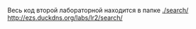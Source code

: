 
Весь код второй лабораторной находится в папке <a href="https://github.com/e2sembler/labs/tree/main/lr2/search">./search/</a> <br>
http://ezs.duckdns.org/labs/lr2/search/ 
